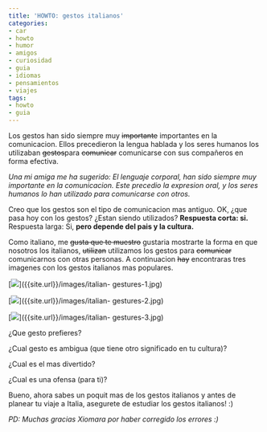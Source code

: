 ```yaml
---
title: 'HOWTO: gestos italianos'
categories:
- car
- howto
- humor
- amigos
- curiosidad
- guia
- idiomas
- pensamientos
- viajes
tags:
- howto
- guia
---
```

Los gestos han sido siempre muy ~~importante~~ importantes en la comunicacion.
Ellos precedieron la lengua hablada y los seres humanos los utilizaban
~~gestos~~para ~~comunicar~~ comunicarse con sus compañeros en forma efectiva.

_Una mi amiga me ha sugerido: El lenguaje corporal, han sido siempre muy
importante en la comunicacion. Este precedio la expresion oral, y los seres
humanos lo han utilizado para comunicarse con otros._

Creo que los gestos son el tipo de comunicacion mas antiguo. OK, ¿que pasa hoy
con los gestos? ¿Estan siendo utilizados? **Respuesta corta: si.** Respuesta
larga: Si, **pero depende del pais y la cultura.**

Como italiano, me ~~gusta que te muestro~~ gustaria mostrarte la forma en que
nosotros los italianos, ~~utilizan~~ utilizamos los gestos para ~~comunicar~~
comunicarnos con otras personas. A continuacion ~~hay~~ encontraras tres
imagenes con los gestos italianos mas populares.

[![]({{site.url}}/images/italian-gestures-1.jpg)]({{site.url}}/images/italian-
gestures-1.jpg)

[![]({{site.url}}/images/italian-gestures-2.jpg)]({{site.url}}/images/italian-
gestures-2.jpg)

[![]({{site.url}}/images/italian-gestures-3.jpg)]({{site.url}}/images/italian-
gestures-3.jpg)

¿Que gesto prefieres?

¿Cual gesto es ambigua (que tiene otro significado en tu cultura)?

¿Cual es el mas divertido?

¿Cual es una ofensa (para ti)?

Bueno, ahora sabes un poquit mas de los gestos italianos y antes de planear tu
viaje a Italia, asegurete de estudiar los gestos italianos! :)

_PD: Muchas gracias Xiomara por haber corregido los errores :)_

